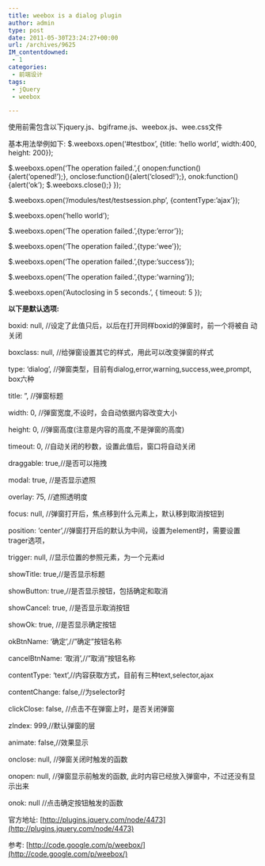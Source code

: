 ```yaml
---
title: weebox is a dialog plugin
author: admin
type: post
date: 2011-05-30T23:24:27+00:00
url: /archives/9625
IM_contentdowned:
 - 1
categories:
 - 前端设计
tags:
 - jQuery
 - weebox

---
```

使用前需包含以下jquery.js、bgiframe.js、weebox.js、wee.css文件

基本用法举例如下:
$.weeboxs.open(‘#testbox’, {title: ‘hello world’, width:400, height: 200});

$.weeboxs.open(‘The operation failed.’,{
onopen:function(){alert(‘opened!’);},
onclose:function(){alert(‘closed!’);}, onok:function(){alert(‘ok’);
$.weeboxs.close();} });

$.weeboxs.open(‘/modules/test/testsession.php’, {contentType:’ajax’});

$.weeboxs.open(‘hello world’);

$.weeboxs.open(‘The operation failed.’,{type:’error’});

$.weeboxs.open(‘The operation failed.’,{type:’wee’});

$.weeboxs.open(‘The operation failed.’,{type:’success’});

$.weeboxs.open(‘The operation failed.’,{type:’warning’});

$.weeboxs.open(‘Autoclosing in 5 seconds.’, { timeout: 5 });

**以下是默认选项:**

boxid: null, //设定了此值只后，以后在打开同样boxid的弹窗时，前一个将被自
动关闭

boxclass: null, //给弹窗设置其它的样式，用此可以改变弹窗的样式

type: ‘dialog’, //弹窗类型，目前有dialog,error,warning,success,wee,prompt,
box六种

title: ”, //弹窗标题

width: 0, //弹窗宽度,不设时，会自动依据内容改变大小

height: 0, //弹窗高度(注意是内容的高度,不是弹窗的高度)

timeout: 0, //自动关闭的秒数，设置此值后，窗口将自动关闭

draggable: true,//是否可以拖拽

modal: true, //是否显示遮照

overlay: 75, //遮照透明度

focus: null, //弹窗打开后，焦点移到什么元素上，默认移到取消按钮到

position: ‘center’,//弹窗打开后的默认为中间，设置为element时，需要设置trager选项，

trigger: null, //显示位置的参照元素，为一个元素id

showTitle: true,//是否显示标题

showButton: true,//是否显示按钮，包括确定和取消

showCancel: true, //是否显示取消按钮

showOk: true, //是否显示确定按钮

okBtnName: ‘确定’,//”确定”按钮名称

cancelBtnName: ‘取消’,//”取消”按钮名称

contentType: ‘text’,//内容获取方式，目前有三种text,selector,ajax

contentChange: false,//为selector时

clickClose: false, //点击不在弹窗上时，是否关闭弹窗

zIndex: 999,//默认弹窗的层

animate: false,//效果显示

onclose: null, //弹窗关闭时触发的函数

onopen: null, //弹窗显示前触发的函数, 此时内容已经放入弹窗中，不过还没有显
示出来

onok: null //点击确定按钮触发的函数



官方地址: [http://plugins.jquery.com/node/4473](http://plugins.jquery.com/node/4473)

参考: [http://code.google.com/p/weebox/](http://code.google.com/p/weebox/)